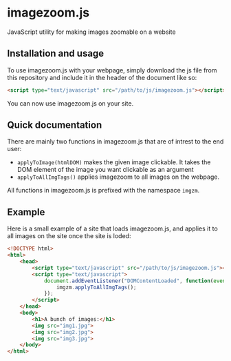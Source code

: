# imagezoom.js
JavaScript utility for making images zoomable on a website


## Installation and usage
To use imagezoom.js with your webpage, simply download the js file from this repository and include it in the header of the document like so:

``` html
<script type="text/javascript" src="/path/to/js/imagezoom.js"></script>
```

You can now use imagezoom.js on your site.


## Quick documentation
There are mainly two functions in imagezoom.js that are of intrest to the end user:

 - `applyToImage(htmlDOM)` makes the given image clickable. It takes the DOM element of the image you want clickable as an argument
 - `applyToAllImgTags()` applies imagezoom to all images on the webpage.

All functions in imagezoom.js is prefixed with the namespace `imgzm`. 


## Example
Here is a small example of a site that loads imagezoom.js, and applies it to all images on the site once the site is loded:

``` html
<!DOCTYPE html>
<html>
	<head>
		<script type="text/javascript" src="/path/to/js/imagezoom.js"></script>
		<script type="text/javascript">
			document.addEventListener("DOMContentLoaded", function(event) {
				imgzm.applyToAllImgTags();
			});
		</script>
	</head>
	<body>
		<h1>A bunch of images:</h1>
		<img src="img1.jpg">
		<img src="img2.jpg">
		<img src="img3.jpg">
	</body>
</html>
```
